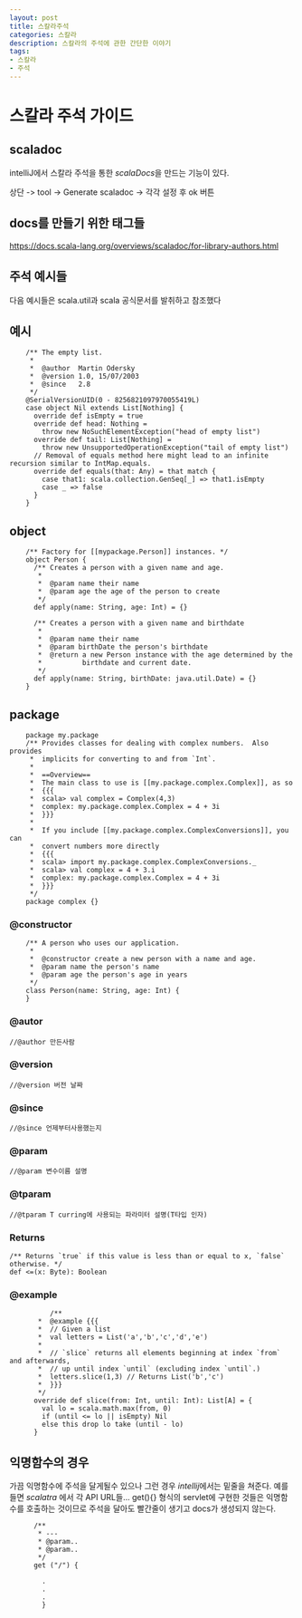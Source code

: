 ```yaml
---
layout: post
title: 스칼라주석
categories: 스칼라
description: 스칼라의 주석에 관한 간단한 이야기
tags:
- 스칼라
- 주석
---
```


# 스칼라 주석 가이드

## scaladoc
intelliJ에서 스칼라 주석을 통한 *scalaDocs*을 만드는 기능이 있다.

상단 -> tool -> Generate scaladoc -> 각각 설정 후 ok 버튼

## docs를 만들기 위한 태그들
https://docs.scala-lang.org/overviews/scaladoc/for-library-authors.html

## 주석 예시들

다음 예시들은 scala.util과 scala 공식문서를 발취하고 참조했다

## 예시
        /** The empty list.
         *
         *  @author  Martin Odersky
         *  @version 1.0, 15/07/2003
         *  @since   2.8
         */
        @SerialVersionUID(0 - 8256821097970055419L)
        case object Nil extends List[Nothing] {
          override def isEmpty = true
          override def head: Nothing =
            throw new NoSuchElementException("head of empty list")
          override def tail: List[Nothing] =
            throw new UnsupportedOperationException("tail of empty list")
          // Removal of equals method here might lead to an infinite recursion similar to IntMap.equals.
          override def equals(that: Any) = that match {
            case that1: scala.collection.GenSeq[_] => that1.isEmpty
            case _ => false
          }
        }

## object
        /** Factory for [[mypackage.Person]] instances. */
        object Person {
          /** Creates a person with a given name and age.
           *
           *  @param name their name
           *  @param age the age of the person to create
           */
          def apply(name: String, age: Int) = {}
        
          /** Creates a person with a given name and birthdate
           *
           *  @param name their name
           *  @param birthDate the person's birthdate
           *  @return a new Person instance with the age determined by the
           *          birthdate and current date.
           */
          def apply(name: String, birthDate: java.util.Date) = {}
        }

## package

        package my.package
        /** Provides classes for dealing with complex numbers.  Also provides
         *  implicits for converting to and from `Int`.
         *
         *  ==Overview==
         *  The main class to use is [[my.package.complex.Complex]], as so
         *  {{{
         *  scala> val complex = Complex(4,3)
         *  complex: my.package.complex.Complex = 4 + 3i
         *  }}}
         *
         *  If you include [[my.package.complex.ComplexConversions]], you can
         *  convert numbers more directly
         *  {{{
         *  scala> import my.package.complex.ComplexConversions._
         *  scala> val complex = 4 + 3.i
         *  complex: my.package.complex.Complex = 4 + 3i
         *  }}}
         */
        package complex {}

### @constructor

        /** A person who uses our application.
         *
         *  @constructor create a new person with a name and age.
         *  @param name the person's name
         *  @param age the person's age in years
         */
        class Person(name: String, age: Int) {
        }


### @autor
    //@author 만든사람

### @version
    //@version 버전 날짜

### @since 
    //@since 언제부터사용했는지

### @param
    //@param 변수이름 설명

### @tparam
    //@tparam T curring에 사용되는 파라미터 설명(T타입 인자)

### Returns

	/** Returns `true` if this value is less than or equal to x, `false` otherwise. */
    def <=(x: Byte): Boolean

### @example

        	  /**
           *  @example {{{
           *  // Given a list
           *  val letters = List('a','b','c','d','e')
           *
           *  // `slice` returns all elements beginning at index `from` and afterwards,
           *  // up until index `until` (excluding index `until`.)
           *  letters.slice(1,3) // Returns List('b','c')
           *  }}}
           */
          override def slice(from: Int, until: Int): List[A] = {
            val lo = scala.math.max(from, 0)
            if (until <= lo || isEmpty) Nil
            else this drop lo take (until - lo)
          }

## 익명함수의 경우

가끔 익명함수에 주석을 달게될수 있으나 그런 경우 *intellij*에서는 밑줄을 쳐준다.
예를 들면  *scalatra* 에서 각 API URL들... get(){} 형식의 servlet에 구현한 것들은 익명함수를 호출하는 것이므로 주석을 달아도 빨간줄이 생기고 docs가 생성되지 않는다.

          /**
           * ---
           * @param..
           * @param..
           */
          get ("/") {

            .
            .
            .
            }
